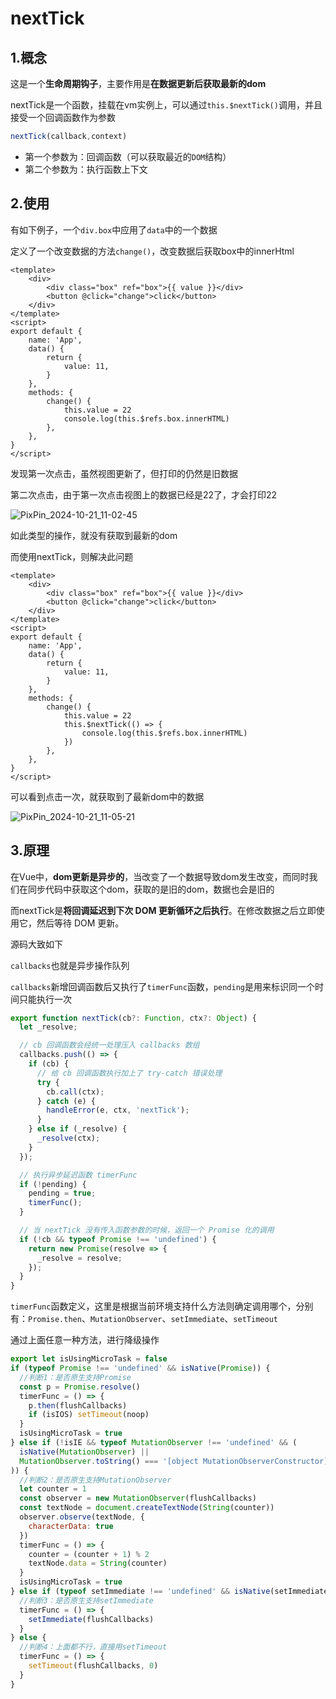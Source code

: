 # nextTick

## 1.概念

这是一个**生命周期钩子**，主要作用是**在数据更新后获取最新的dom**

nextTick是一个函数，挂载在vm实例上，可以通过`this.$nextTick()`调用，并且接受一个回调函数作为参数

```js
nextTick(callback,context)
```

- 第一个参数为：回调函数（可以获取最近的`DOM`结构）
- 第二个参数为：执行函数上下文

## 2.使用

有如下例子，一个`div.box`中应用了`data`中的一个数据

定义了一个改变数据的方法`change()`，改变数据后获取box中的innerHtml

```vue
<template>
	<div>
		<div class="box" ref="box">{{ value }}</div>
		<button @click="change">click</button>
	</div>
</template>
<script>
export default {
	name: 'App',
	data() {
		return {
			value: 11,
		}
	},
	methods: {
		change() {
			this.value = 22
			console.log(this.$refs.box.innerHTML)
		},
	},
}
</script>
```

发现第一次点击，虽然视图更新了，但打印的仍然是旧数据

第二次点击，由于第一次点击视图上的数据已经是22了，才会打印22

![PixPin_2024-10-21_11-02-45](https://gitee.com/xarzhi/picture/raw/master/img/PixPin_2024-10-21_11-02-45.gif)

如此类型的操作，就没有获取到最新的dom

而使用nextTick，则解决此问题

```vue {18-20}
<template>
	<div>
		<div class="box" ref="box">{{ value }}</div>
		<button @click="change">click</button>
	</div>
</template>
<script>
export default {
	name: 'App',
	data() {
		return {
			value: 11,
		}
	},
	methods: {
		change() {
			this.value = 22
			this.$nextTick(() => {
				console.log(this.$refs.box.innerHTML)
			})
		},
	},
}
</script>
```

可以看到点击一次，就获取到了最新dom中的数据

![PixPin_2024-10-21_11-05-21](https://gitee.com/xarzhi/picture/raw/master/img/PixPin_2024-10-21_11-05-21.gif)









## 3.原理

在Vue中，**dom更新是异步的**，当改变了一个数据导致dom发生改变，而同时我们在同步代码中获取这个dom，获取的是旧的dom，数据也会是旧的

而nextTick是**将回调延迟到下次 DOM 更新循环之后执行**。在修改数据之后立即使用它，然后等待 DOM 更新。



源码大致如下

`callbacks`也就是异步操作队列

`callbacks`新增回调函数后又执行了`timerFunc`函数，`pending`是用来标识同一个时间只能执行一次

```js
export function nextTick(cb?: Function, ctx?: Object) {
  let _resolve;

  // cb 回调函数会经统一处理压入 callbacks 数组
  callbacks.push(() => {
    if (cb) {
      // 给 cb 回调函数执行加上了 try-catch 错误处理
      try {
        cb.call(ctx);
      } catch (e) {
        handleError(e, ctx, 'nextTick');
      }
    } else if (_resolve) {
      _resolve(ctx);
    }
  });

  // 执行异步延迟函数 timerFunc
  if (!pending) {
    pending = true;
    timerFunc();
  }

  // 当 nextTick 没有传入函数参数的时候，返回一个 Promise 化的调用
  if (!cb && typeof Promise !== 'undefined') {
    return new Promise(resolve => {
      _resolve = resolve;
    });
  }
}
```

`timerFunc`函数定义，这里是根据当前环境支持什么方法则确定调用哪个，分别有：`Promise.then`、`MutationObserver`、`setImmediate`、`setTimeout`

通过上面任意一种方法，进行降级操作

```js
export let isUsingMicroTask = false
if (typeof Promise !== 'undefined' && isNative(Promise)) {
  //判断1：是否原生支持Promise
  const p = Promise.resolve()
  timerFunc = () => {
    p.then(flushCallbacks)
    if (isIOS) setTimeout(noop)
  }
  isUsingMicroTask = true
} else if (!isIE && typeof MutationObserver !== 'undefined' && (
  isNative(MutationObserver) ||
  MutationObserver.toString() === '[object MutationObserverConstructor]'
)) {
  //判断2：是否原生支持MutationObserver
  let counter = 1
  const observer = new MutationObserver(flushCallbacks)
  const textNode = document.createTextNode(String(counter))
  observer.observe(textNode, {
    characterData: true
  })
  timerFunc = () => {
    counter = (counter + 1) % 2
    textNode.data = String(counter)
  }
  isUsingMicroTask = true
} else if (typeof setImmediate !== 'undefined' && isNative(setImmediate)) {
  //判断3：是否原生支持setImmediate
  timerFunc = () => {
    setImmediate(flushCallbacks)
  }
} else {
  //判断4：上面都不行，直接用setTimeout
  timerFunc = () => {
    setTimeout(flushCallbacks, 0)
  }
}
```






